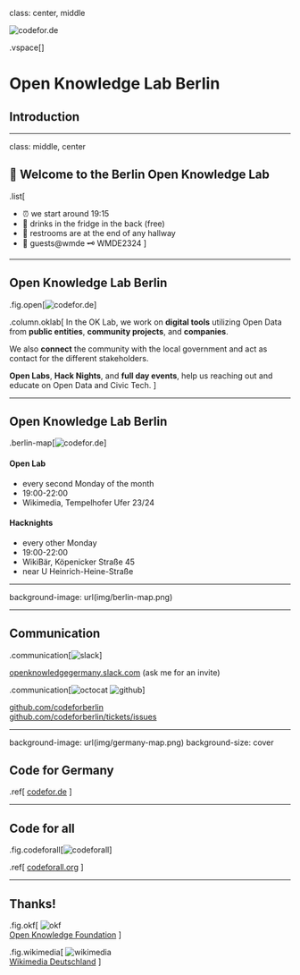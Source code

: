 class: center, middle

![codefor.de](img/CFG_logo.svg)

.vspace[]

# Open Knowledge Lab Berlin

## Introduction

---

class: middle, center

## 👋 Welcome to the Berlin Open Knowledge Lab

.list[
* ⏰ we start around 19:15
* 🍹 drinks in the fridge in the back (free)
* 🚻 restrooms are at the end of any hallway
* 📶 guests@wmde 🗝 WMDE2324
]

---

<style>
.fig.open {
    right: 4rem;
    width: 21rem;
}
.column.oklab {
    width: 44rem;
}
</style>

## Open Knowledge Lab Berlin

.fig.open[![codefor.de](img/open.png)]

.column.oklab[
In the OK Lab, we work on **digital tools**  utilizing Open Data from **public entities**, **community projects**, and **companies**.

We also **connect** the community with the local government and act as contact for the different stakeholders.

**Open Labs**, **Hack Nights**, and **full day events**, help us reaching out and educate on Open Data and Civic Tech.
]

---

<style>
.berlin-map {
    position: absolute;
    right: 2rem;
}
</style>

## Open Knowledge Lab Berlin

.berlin-map[![codefor.de](img/wurst.png)]

#### Open Lab

* every second Monday of the month
* 19:00-22:00
* Wikimedia, Tempelhofer Ufer 23/24

#### Hacknights

* every other Monday
* 19:00-22:00
* WikiBär, Köpenicker Straße 45
* near U Heinrich-Heine-Straße

---

background-image: url(img/berlin-map.png)

---

<style>
.communication img {
    margin-top: 1rem;
    height: 5rem;
}
</style>

## Communication

.communication[![slack](img/slack.png)]

[openknowledgegermany.slack.com](https://openknowledgegermany.slack.com) (ask me for an invite)

.communication[![octocat](img/Octocat.png) ![github](img/GitHub_Logo.png)]

[github.com/codeforberlin](https://github.com/codeforberlin)  
[github.com/codeforberlin/tickets/issues](https://github.com/codeforberlin/tickets/issues)

---

background-image: url(img/germany-map.png)
background-size: cover

## Code for Germany

.ref[
    [codefor.de](https://codefor.de)
]

---

<style>
.codeforall {
    top: 8rem;
    left: 0;
}
</style>

## Code for all

.fig.codeforall[![codeforall](img/codeforall.png)]

.ref[
    [codeforall.org](https://codeforall.org)
]

---

<style>
.okf {
    top: 12rem;
    left: 6rem;
    width: 30rem;
    text-align: center;
}
.wikimedia {
    top: 8rem;
    right: 12rem;
    width: 20rem;
    text-align: center;
}
</style>

## Thanks!

.fig.okf[
    ![okf](img/logo_black_okfde.png)  
    [Open Knowledge Foundation](https://okfn.de)
]

.fig.wikimedia[
    ![wikimedia](img/Wikimedia-logo.svg)  
    [Wikimedia Deutschland](https://www.wikimedia.de)
]
